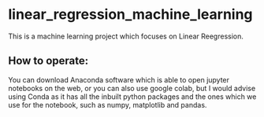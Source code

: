 # linear_regression_machine_learning
This is a machine learning project which focuses on Linear Reegression.  

## How to operate:
You can download Anaconda software which is able to open jupyter notebooks on the web, or you can also use google colab, but I would advise using Conda as it has all the inbuilt python packages and the ones which we use for the notebook, such as numpy, matplotlib and pandas.

